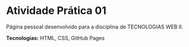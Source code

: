 # Atividade Prática 01 
Página pessoal desenvolvido para a disciplina de TECNOLOGIAS WEB II.

**Tecnologias:** HTML, CSS, GitHub Pages
